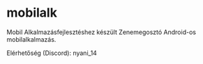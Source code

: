 # mobilalk

Mobil Alkalmazásfejlesztéshez készült Zenemegosztó Android-os mobilalkalmazás.

Elérhetőség (Discord): nyani_14
